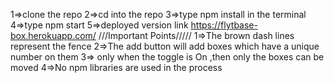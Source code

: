 1=>clone the repo
2=>cd into the repo
3=>type npm install in the terminal
4=>type npm start
5=>deployed version link https://flytbase-box.herokuapp.com/
///Important Points/////
1=>The brown dash lines represent the fence
2=>The add button will add boxes which have a unique number on them
3=> only when the toggle is On ,then only the boxes can be moved
4=>No npm libraries are used in the process

